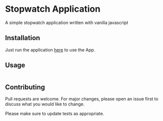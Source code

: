# Stopwatch Application

A simple stopwatch application written with vanilla javascript

## Installation

 Just run the application [here](https://pip.pypa.io/en/stable/) to use the App.

## Usage

```Everyday use of a stopwatch
```

## Contributing
Pull requests are welcome. For major changes, please open an issue first to discuss what you would like to change.

Please make sure to update tests as appropriate.
